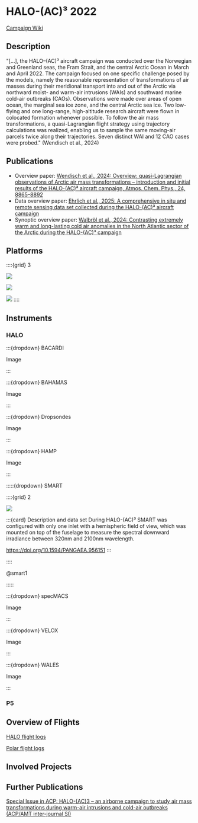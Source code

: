 # HALO-(AC)³ 2022

[Campaign Wiki](https://home.uni-leipzig.de/~ehrlich/HALO_AC3_wiki_doku/doku.php?id=start)

## Description

 "[...], the HALO–(AC)³ aircraft campaign was conducted over the Norwegian and Greenland seas, the Fram Strait, and the central Arctic Ocean in March and April 2022. 
 The campaign focused on one specific challenge posed by the models, namely the reasonable representation of transformations of air masses during their meridional transport into and out of the Arctic via northward moist- and warm-air intrusions (WAIs) and southward marine cold-air outbreaks (CAOs).
 Observations were made over areas of open ocean, the marginal sea ice zone, and the central Arctic sea ice. Two low-flying and one long-range, high-altitude research aircraft were flown in colocated formation whenever possible.
 To follow the air mass transformations, a quasi-Lagrangian flight strategy using trajectory calculations was realized, enabling us to sample the same moving-air parcels twice along their trajectories.
 Seven distinct WAI and 12 CAO cases were probed." (Wendisch et al., 2024)

## Publications

- Overview paper: [Wendisch et al., 2024: Overview: quasi-Lagrangian observations of Arctic air mass transformations – introduction and initial results of the HALO-(AC)³ aircraft campaign, Atmos. Chem. Phys., 24, 8865–8892](https://doi.org/10.5194/acp-24-8865-2024)
- Data overview paper: [Ehrlich et al., 2025: A comprehensive in situ and remote sensing data set collected during the HALO-(AC)³ aircraft campaign](https://doi.org/10.5194/essd-17-1295-2025)
- Synoptic overview paper: [Walbröl et al., 2024: Contrasting extremely warm and long-lasting cold air anomalies in the North Atlantic sector of the Arctic during the HALO-(AC)³ campaign](https://doi.org/10.5194/acp-24-8007-2024)


## Platforms

::::{grid} 3

![](#halo-card)

![](#polar5-card)

![](#polar6-card)
::::

## Instruments

### HALO

:::{dropdown} BACARDI

Image

:::

:::{dropdown} BAHAMAS

Image

:::

:::{dropdown} Dropsondes

Image

:::

:::{dropdown} HAMP

Image

:::

:::::{dropdown} SMART

::::{grid} 2

![](#smart-card)

:::{card} Description and data set
During HALO-(AC)³ SMART was configured with only one inlet with a hemispheric field of view, which was mounted on top of the fuselage to measure the spectral downward irradiance between 320nm and 2100nm wavelength.

https://doi.org/10.1594/PANGAEA.956151
:::

::::

@smart1

:::::

:::{dropdown} specMACS

Image

:::

:::{dropdown} VELOX

Image

:::

:::{dropdown} WALES

Image

:::

### P5


## Overview of Flights

[HALO flight logs](https://home.uni-leipzig.de/~ehrlich/HALO_AC3_wiki_doku/doku.php?id=flight_logs_halo)

[Polar flight logs](https://home.uni-leipzig.de/~ehrlich/HALO_AC3_wiki_doku/doku.php?id=flight_logs)

## Involved Projects

## Further Publications

[Special Issue in ACP: HALO-(AC)3 – an airborne campaign to study air mass transformations during warm-air intrusions and cold-air outbreaks (ACP/AMT inter-journal SI)](https://acp.copernicus.org/articles/special_issue1272.html) 
